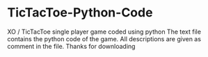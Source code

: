 # TicTacToe-Python-Code
XO / TicTacToe single player game coded using python
The text file contains the python code of the game. All descriptions are given as comment in the file. 
Thanks for downloading
